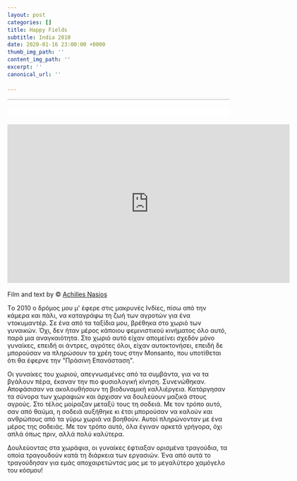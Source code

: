 ```yaml
---
layout: post
categories: []
title: Happy Fields
subtitle: India 2010
date: 2020-01-16 23:00:00 +0000
thumb_img_path: ''
content_img_path: ''
excerpt: ''
canonical_url: ''

---
```

![](/images/bwok-2.jpg)

<iframe src="https://player.vimeo.com/video/11198753" width="640" height="360" frameborder="0" allow="autoplay; fullscreen" allowfullscreen></iframe>

Film and text by © <a href="https://www.facebook.com/achilles.nasios" target="blank">Achilles Nasios</a>

Tο 2010 ο δρόμος μου μ' έφερε στις μακρυνές Ινδίες, πίσω από την κάμερα και πάλι, να καταγράφω τη ζωή των αγροτών για ένα ντοκυμαντέρ. Σε ένα από τα ταξίδια μου, βρέθηκα στο χωριό των γυναικών. Όχι, δεν ήταν μέρος κάποιου φεμινιστικού κινήματος όλο αυτό, παρά μια αναγκαιότητα. Στο χωριό αυτό είχαν απομείνει σχεδόν μόνο γυναίκες, επειδή οι άντρες, αγρότες όλοι, είχαν αυτοκτονήσει, επειδή δε μπορούσαν να πληρώσουν τα χρέη τους στην Monsanto, που υποτίθεται ότι θα έφερνε την "Πράσινη Επανάσταση". 

Οι γυναίκες του χωριού, απεγνωσμένες από τα συμβάντα, για να τα βγάλουν πέρα, έκαναν την πιο φυσιολογική κίνηση. Συνενώθηκαν. Αποφάσισαν να ακολουθήσουν τη βιοδυναμική καλλιέργεια. Κατάργησαν τα σύνορα των χωραφιών και άρχισαν να δουλεύουν μαζικά στους αγρούς. Στο τέλος μοίραζαν μεταξύ τους τη σοδειά. Με τον τρόπο αυτό, σαν από θαύμα, η σοδειά αυξήθηκε κι έτσι μπορούσαν να καλούν και ανθρώπους από τα γύρω χωριά να βοηθούν. Αυτοί πληρώνονταν με ένα μέρος της σοδειάς. Με τον τρόπο αυτό, όλα έγιναν αρκετά γρήγορα, όχι απλά όπως πριν, αλλά πολύ καλύτερα.

Δουλεύοντας στα χωράφια, οι γυναίκες έφτιαξαν ορισμένα τραγούδια, τα οποία τραγουδούν κατά τη διάρκεια των εργασιών. Ένα από αυτά το τραγούδησαν για εμάς αποχαιρετώντας μας με το μεγαλύτερο χαμόγελο του κόσμου!
